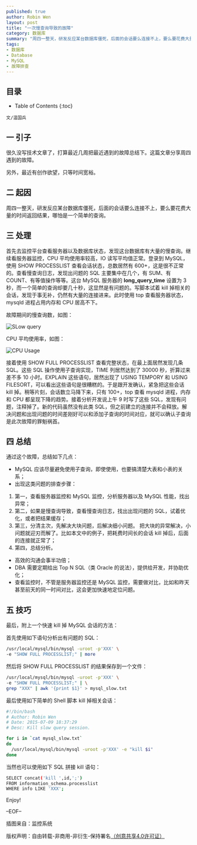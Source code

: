 ```yaml
---
published: true
author: Robin Wen
layout: post
title: "一次慢查询导致的故障"
category: 数据库
summary: "周四一整天，研发反应某台数据库僵死，后面的会话要么连接不上，要么要花费大量的时间返回结果，哪怕是一个简单的查询。本文记录周四遇到的故障。最后做如下总结：出现这类问题的排查步骤：第一，查看服务器监控和 MySQL 监控，分析服务器以及 MySQL 性能，找出异常；第二，如果是慢查询导致，查看慢查询日志，找出出现问题的 SQL，试着优化，或者把结果缓存；第三，分清主次，先解决大块问题，后解决细小问题。 把大块的异常解决，小问题就迎刃而解了。比如本文中的例子，把耗费时间长的会话 kill 掉后，后面的连接就正常了；第四，总结分析。"
tags: 
- 数据库
- Database
- MySQL
- 故障排查
---
```


## 目录 ##

* Table of Contents
{:toc}

`文/温国兵`

## 一 引子 ##

很久没写技术文章了，打算最近几周把最近遇到的故障总结下。这篇文章分享周四遇到的故障。

另外，最近有创作欲望，只等时间宽裕。

## 二 起因 ##

周四一整天，研发反应某台数据库僵死，后面的会话要么连接不上，要么要花费大量的时间返回结果，哪怕是一个简单的查询。

## 三 处理 ##

首先去监控平台查看服务器以及数据库状态，发现这台数据库有大量的慢查询。继续看服务器监控，CPU 平均使用率较高，IO 读写平均值正常。登录到 MySQL，使用 SHOW PROCESSLIST 查看会话状态，总数居然有 600+，这是很不正常的。查看慢查询日志，发现出问题的 SQL 主要集中在几个，有 SUM、有 COUNT、有等值操作等等。这台 MySQL 服务器的 **long_query_time** 设置为 3秒，而一个简单的查询却要几十秒，这显然是有问题的。写脚本试着 kill 掉相关的会话，发现于事无补，仍然有大量的连接进来。此时使用 top 查看服务器状态，mysqld 进程占用内存和 CPU 居高不下。

故障期间的慢查询数，如图：

![SLow query](http://i.imgur.com/AF0BGeJ.png)

CPU 平均使用率，如图：

![CPU Usage](http://i.imgur.com/hsXu70E.png)

接着使用 SHOW FULL PROCESSLIST 查看完整状态，在最上面居然发现几条 SQL。这些 SQL 操作使用子查询实现，TIME 列居然达到了 30000 秒，折算过来差不多 10 小时。EXPLAIN 这些语句，居然出现了 USING TEMPORY 和 USING FILESORT，可以看出这些语句是很糟糕的。于是跟开发确认，紧急把这些会话 kill 掉。稍等片刻，会话数立马降下来，只有 100+，top 查看 mysqld 进程，内存和 CPU 都呈现下降的趋势。接着分析开发说上午 9 时写了这些 SQL，发现有问题，注释掉了。新的代码虽然没有此类 SQL，但之前建立的连接并不会释放。解决问题和出现问题的时间差刚好可以和添加子查询的时间对应，就可以确认子查询是此次故障的罪魁祸首。

## 四  总结 ##

通过这个故障，总结如下几点：

* MySQL 应该尽量避免使用子查询，即使使用，也要搞清楚大表和小表的关系；
* 出现这类问题的排查步骤：
1. 第一，查看服务器监控和 MySQL 监控，分析服务器以及 MySQL 性能，找出异常；
2. 第二，如果是慢查询导致，查看慢查询日志，找出出现问题的 SQL，试着优化，或者把结果缓存；
3. 第三，分清主次，先解决大块问题，后解决细小问题。 把大块的异常解决，小问题就迎刃而解了。比如本文中的例子，把耗费时间长的会话 kill 掉后，后面的连接就正常了；
4. 第四，总结分析。
* 高效的沟通会事半功倍；
* DBA 需要定期给出 Top N SQL（类 Oracle 的说法），提供给开发，并协助优化；
* 查看监控时，不管是服务器监控还是 MySQL 监控，需要做对比，比如和昨天甚至前天的同一时间对比，这会更加快速地定位问题。

## 五 技巧 ##

最后，附上一个快速 kill 掉 MySQL 会话的方法：

首先使用如下语句分析出有问题的 SQL：

``` bash
/usr/local/mysql/bin/mysql -uroot -p'XXX' \
-e "SHOW FULL PROCESSLIST;" | more
```

然后将 SHOW FULL PROCESSLIST 的结果保存到一个文件：

``` bash
/usr/local/mysql/bin/mysql -uroot -p'XXX' \
-e "SHOW FULL PROCESSLIST;" | \
grep "XXX" | awk '{print $1}' > mysql_slow.txt
```

最后使用如下简单的 Shell 脚本 kill 掉相关会话：

``` bash
#!/bin/bash
# Author: Robin Wen
# Date: 2015-07-09 18:37:29
# Desc: Kill slow query session.

for i in `cat mysql_slow.txt`
do
  /usr/local/mysql/bin/mysql -uroot -p'XXX' -e "kill $i"
done
```

当然也可以使用如下 SQL 拼接 kill 语句：

``` bash
SELECT concat('kill ',id,';')
FROM information_schema.processlist
WHERE info LIKE 'XXX';
```

Enjoy!

–EOF–

插图来自：监控系统

版权声明：自由转载-非商用-非衍生-保持署名<a href="http://creativecommons.org/licenses/by-nc-nd/4.0/deed.zh" target="_blank">（创意共享4.0许可证）</a>
